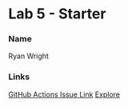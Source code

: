 # Lab 5 - Starter

### Name
Ryan Wright

### Links
[GitHub Actions Issue Link](https://github.com/RyProgrammer/github-actions-for-ci/issues/7#issue-1034288821)
[Explore](https://github.com/RyProgrammer/Lab5_Starter/blob/294d8af5420fe2013b93be0860db4910d765e641/explore.html)
